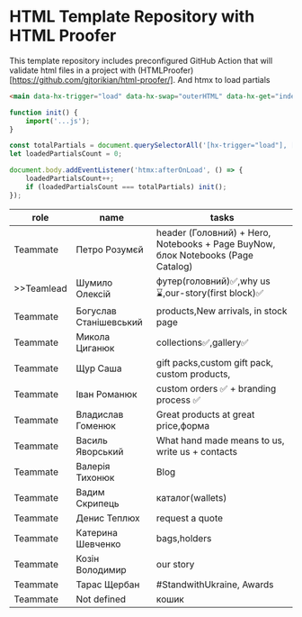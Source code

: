 # HTML Template Repository with HTML Proofer

This template repository includes preconfigured GitHub Action that will validate html files in a project with (HTMLProofer)[https://github.com/gjtorikian/html-proofer/].
And htmx to load partials

```html
<main data-hx-trigger="load" data-hx-swap="outerHTML" data-hx-get="index.main.partial.html"></main>
```


```js
function init() {
    import('...js');
}

const totalPartials = document.querySelectorAll('[hx-trigger="load"], [data-hx-trigger="load"]').length;
let loadedPartialsCount = 0;

document.body.addEventListener('htmx:afterOnLoad', () => {
    loadedPartialsCount++;
    if (loadedPartialsCount === totalPartials) init();
});
```
| role | name | tasks |
|-------------|-------------|-------------|
| Teammate | Петро Розумєй | header (Головний) + Hero, Notebooks + Page BuyNow, блок Notebooks (Page Catalog) |
| >>Teamlead | Шумило Олексій | футер(головний)✅,why us⌛,our-story(first block)✅ |
| Teammate | Богуслав Станішевський | products,New arrivals, in stock page |
| Teammate | Микола Циганюк | collections✅,gallery✅ |
| Teammate | Щур Саша | gift packs,custom gift pack, custom products, |
| Teammate | Іван Романюк | custom orders ✅ + branding process ✅ |
| Teammate | Владислав Гоменюк | Great products at great price,форма |
| Teammate | Василь Яворський | What hand made means to us, write us + contacts |
| Teammate | Валерія Тихонюк | Blog |
| Teammate | Вадим Скрипець | каталог(wallets) |
| Teammate | Денис Теплюх | request a quote |
| Teammate | Катерина Шевченко | bags,holders |
| Teammate | Козін Володимир | our story|
| Teammate | Тарас Щербан | #StandwithUkraine, Awards|
| Teammate | Not defined | кошик |

